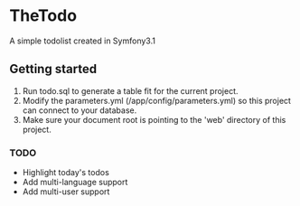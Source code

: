 # TheTodo
A simple todolist created in Symfony3.1

## Getting started
1. Run todo.sql to generate a table fit for the current project.
2. Modify the parameters.yml (/app/config/parameters.yml) so this project can connect to your database.
3. Make sure your document root is pointing to the 'web' directory of this project.

### TODO
- Highlight today's todos
- Add multi-language support
- Add multi-user support
